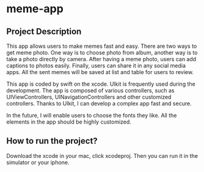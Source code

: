 # meme-app
## Project Description
This app allows users to make memes fast and easy. There are two ways to get meme photo. One way is to choose photo from album, another way is to take a photo directly by camera. After having a meme photo, users can add captions to photos easily. Finally, users can share it in any social media apps. All the sent memes will be saved at list and table for users to review.

This app is coded by swift on the xcode. UIkit is frequently used during the development. The app is composed of various controllers, such as UIViewControllers, UINavigationControllers and other customized controllers. Thanks to UIkit, I can develop a complex app fast and secure. 

In the future, I will enable users to choose the fonts they like. All the elements in the app should be highly customized.

## How to run the project?
Download the xcode in your mac, click xcodeproj.
Then you can run it in the simulator or your iphone.
